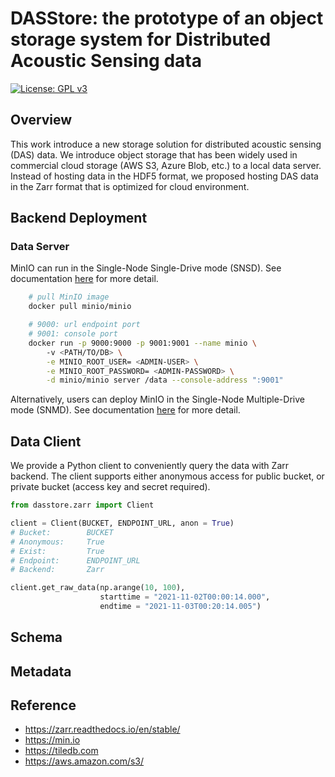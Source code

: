 # DASStore: the prototype of an object storage system for Distributed Acoustic Sensing data
[![License: GPL v3](https://img.shields.io/badge/License-GPLv3-blue.svg)](https://www.gnu.org/licenses/gpl-3.0)
## Overview
This work introduce a new storage solution for distributed acoustic sensing (DAS) data. We introduce object storage that has been widely used in commercial cloud storage (AWS S3, Azure Blob, etc.) to a local data server. Instead of hosting data in the HDF5 format, we proposed hosting DAS data in the Zarr format that is optimized for cloud environment. 

## Backend Deployment
### Data Server
MinIO can run in the Single-Node Single-Drive mode (SNSD). See documentation [here](https://min.io/docs/minio/linux/operations/install-deploy-manage/deploy-minio-single-node-single-drive.html) for more detail.
```bash
    # pull MinIO image
    docker pull minio/minio

    # 9000: url endpoint port
    # 9001: console port
    docker run -p 9000:9000 -p 9001:9001 --name minio \                             
        -v <PATH/TO/DB> \
        -e MINIO_ROOT_USER= <ADMIN-USER> \
        -e MINIO_ROOT_PASSWORD= <ADMIN-PASSWORD> \
        -d minio/minio server /data --console-address ":9001"
```

Alternatively, users can deploy MinIO in the Single-Node Multiple-Drive mode (SNMD). See documentation [here](https://min.io/docs/minio/linux/operations/install-deploy-manage/deploy-minio-single-node-multi-drive.html) for more detail.

## Data Client
We provide a Python client to conveniently query the data with Zarr backend. The client supports either anonymous access for public bucket, or private bucket (access key and secret required).
```python
from dasstore.zarr import Client

client = Client(BUCKET, ENDPOINT_URL, anon = True)
# Bucket:    	 BUCKET
# Anonymous: 	 True
# Exist:     	 True 
# Endpoint:  	 ENDPOINT_URL
# Backend:   	 Zarr

client.get_raw_data(np.arange(10, 100), 
                    starttime = "2021-11-02T00:00:14.000", 
                    endtime = "2021-11-03T00:20:14.005")
```
## Schema

## Metadata

## Reference
* https://zarr.readthedocs.io/en/stable/
* https://min.io
* https://tiledb.com
* https://aws.amazon.com/s3/